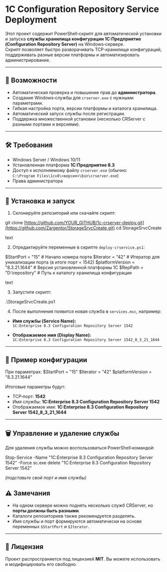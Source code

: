 # 1C Configuration Repository Service Deployment

Этот проект содержит PowerShell‑скрипт для автоматической установки и запуска **службы хранилища конфигурации 1С:Предприятие (Configuration Repository Server)** на Windows‑сервере.  
Скрипт позволяет быстро разворачивать TCP‑хранилище конфигураций, поддерживать разные версии платформы и автоматизировать администрирование.

---

## 📌 Возможности

- Автоматическая проверка и повышение прав до **администратора**.
- Создание Windows‑службы для `crserver.exe` с нужными параметрами.
- Гибкая настройка порта, версии платформы и каталога хранилища.
- Автоматический запуск службы после регистрации.
- Поддержка множественной установки (несколько CRServer с разными портами и версиями).

---

## 🛠 Требования

- Windows Server / Windows 10/11  
- Установленная платформа **1С:Предприятие 8.3**  
- Доступ к исполняемому файлу `crserver.exe` (обычно:  
  `C:\Program Files\1cv8\<версия>\bin\crserver.exe`)  
- Права администратора  

---

## 🚀 Установка и запуск

1. Склонируйте репозиторий или скачайте скрипт:

git clone [https://github.com/YOUR_GITHUB/1c-crserver-deploy.git](https://github.com/Zargentor/StorageSrvcCreate.git)
cd StorageSrvcCreate

text

2. Отредактируйте переменные в скрипте `deploy-crservice.ps1`:

$StartPort = "15" # Начало номера порта
$Iterator = "42" # Итератор для уникализации порта (в итоге порт = 1542)
$platformVersion = "8.3.21.1644" # Версия установленной платформы 1С
$RepPath = "D:\repository" # Путь к каталогу хранилища конфигурации

text

3. Запустите скрипт:

.\StorageSrvcCreate.ps1



4. После выполнения появится новая служба в `services.msc`, например:

- **Имя службы (Service Name):**  
  `1C:Enterprise 8.3 Configuration Repository Server 1542`

- **Отображаемое имя (Display Name):**  
  `1C:Enterprise 8.3 Configuration Repository Server 1542_8_3_21_1644`

---

## 🧩 Пример конфигурации

При параметрах:
$StartPort = "15"
$Iterator = "42"
$platformVersion = "8.3.21.1644"


Итоговые параметры будут:  
- TCP‑порт: **1542**  
- Имя службы: **1C:Enterprise 8.3 Configuration Repository Server 1542**  
- Отображаемое имя: **1C:Enterprise 8.3 Configuration Repository Server 1542_8_3_21_1644**

---

## 🗑 Управление и удаление службы

Для удаления службы можно воспользоваться PowerShell‑командой:

Stop-Service -Name "1C:Enterprise 8.3 Configuration Repository Server 1542" -Force
sc.exe delete "1C:Enterprise 8.3 Configuration Repository Server 1542"

*(подставьте свой порт и имя службы)*

## ⚠️ Замечания

- На одном сервере можно поднять несколько служб CRServer, но **порты должны быть разными**.  
- Каталоги репозиториев также рекомендуется разделять.  
- Имя службы и порт формируются автоматически на основе переменных `$StartPort` и `$Iterator`.

---

## 📄 Лицензия

Проект распространяется под лицензией **MIT**. Вы можете использовать и модифицировать его свободно.
